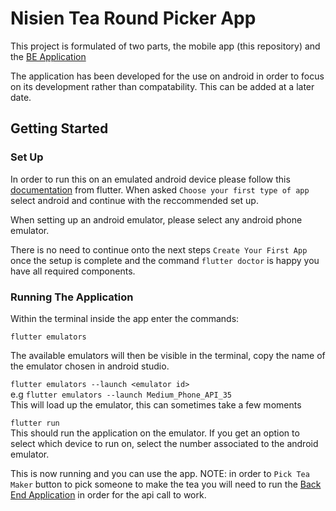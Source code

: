 # Nisien Tea Round Picker App

This project is formulated of two parts, the mobile app (this repository) and the [BE Application](https://github.com/OwenL98/Nisien-Tea-Round-Picker)

The application has been developed for the use on android in order to focus on its development rather than compatability. This can be added at a later date.

## Getting Started

### Set Up

In order to run this on an emulated android device please follow this [documentation](https://docs.flutter.dev/get-started/install) from flutter. When asked `Choose your first type of app` select android and continue with the reccommended set up.

When setting up an android emulator, please select any android phone emulator.

There is no need to continue onto the next steps `Create Your First App` once the setup is complete and the command `flutter doctor` is happy you have all required components.

### Running The Application

Within the terminal inside the app enter the commands:

`flutter emulators`

The available emulators will then be visible in the terminal, copy the name of the emulator chosen in android studio.

`flutter emulators --launch <emulator id>`  
e.g `flutter emulators --launch Medium_Phone_API_35`  
This will load up the emulator, this can sometimes take a few moments

`flutter run`  
This should run the application on the emulator. If you get an option to select which device to run on, select the number associated to the android emulator.

This is now running and you can use the app. NOTE: in order to `Pick Tea Maker` button to pick someone to make the tea you will need to run the [Back End Application](https://github.com/OwenL98/Nisien-Tea-Round-Picker) in order for the api call to work.
